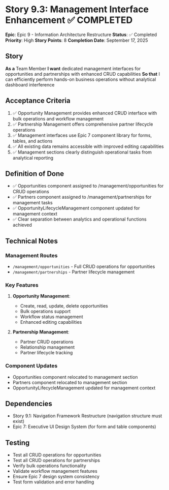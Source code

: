 # Story 9.3: Management Interface Enhancement ✅ COMPLETED

**Epic**: Epic 9 - Information Architecture Restructure
**Status**: ✅ Completed
**Priority**: High
**Story Points**: 8
**Completion Date**: September 17, 2025

## Story

**As a** Team Member
**I want** dedicated management interfaces for opportunities and partnerships with enhanced CRUD capabilities
**So that** I can efficiently perform hands-on business operations without analytical dashboard interference

## Acceptance Criteria

1. ✅ Opportunity Management provides enhanced CRUD interface with bulk operations and workflow management
2. ✅ Partnership Management offers comprehensive partner lifecycle operations
3. ✅ Management interfaces use Epic 7 component library for forms, tables, and actions
4. ✅ All existing data remains accessible with improved editing capabilities
5. ✅ Management sections clearly distinguish operational tasks from analytical reporting

## Definition of Done

- ✅ Opportunities component assigned to /management/opportunities for CRUD operations
- ✅ Partners component assigned to /management/partnerships for management tasks
- ✅ OpportunityLifecycleManagement component updated for management context
- ✅ Clear separation between analytics and operational functions achieved

## Technical Notes

### Management Routes
- `/management/opportunities` - Full CRUD operations for opportunities
- `/management/partnerships` - Partner lifecycle management

### Key Features
1. **Opportunity Management**:
   - Create, read, update, delete opportunities
   - Bulk operations support
   - Workflow status management
   - Enhanced editing capabilities

2. **Partnership Management**:
   - Partner CRUD operations
   - Relationship management
   - Partner lifecycle tracking

### Component Updates
- Opportunities component relocated to management section
- Partners component relocated to management section
- OpportunityLifecycleManagement updated for management context

## Dependencies

- Story 9.1: Navigation Framework Restructure (navigation structure must exist)
- Epic 7: Executive UI Design System (for form and table components)

## Testing

- Test all CRUD operations for opportunities
- Test all CRUD operations for partnerships
- Verify bulk operations functionality
- Validate workflow management features
- Ensure Epic 7 design system consistency
- Test form validation and error handling
